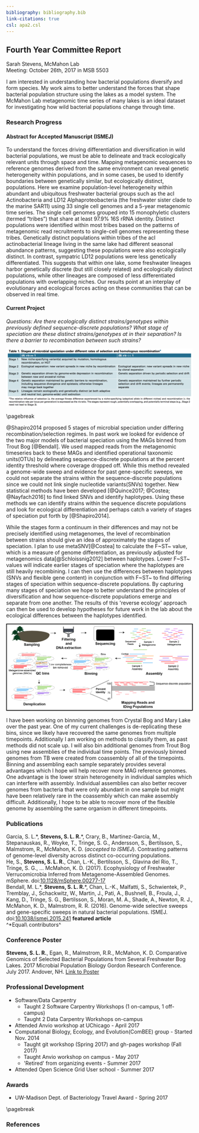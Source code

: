 ```yaml
---
bibliography: bibliography.bib
link-citations: true
csl: apa2.csl
---
```



## Fourth Year Committee Report
Sarah Stevens, McMahon Lab  
Meeting: October 26th, 2017 in MSB 5503  

I am interested in understanding how bacterial populations diversify and form species.
My work aims to better understand the forces that shape bacterial population structure using the lakes as a model system.
The McMahon Lab metagenomic time series of many lakes is an ideal dataset for investigating how wild bacterial populations change through time.

### Research Progress

#### Abstract for Accepted Manuscript (ISMEJ)
To understand the forces driving differentiation and diversification in wild bacterial populations, we must be able to delineate and track ecologically relevant units through space and time. Mapping metagenomic sequences to reference genomes derived from the same environment can reveal genetic heterogeneity within populations, and in some cases, be used to identify boundaries between genetically similar, but ecologically distinct, populations. Here we examine population-level heterogeneity within abundant and ubiquitous freshwater bacterial groups such as the acI Actinobacteria and LD12 Alphaproteobacteria (the freshwater sister clade to the marine SAR11) using 33 single cell genomes and a 5-year metagenomic time series. The single cell genomes grouped into 15 monophyletic clusters (termed “tribes”) that share at least 97.9% 16S rRNA identity. Distinct populations were identified within most tribes based on the patterns of metagenomic read recruitments to single-cell genomes representing these tribes. Genetically distinct populations within tribes of the acI actinobacterial lineage living in the same lake had different seasonal abundance patterns, suggesting these populations were also ecologically distinct. In contrast, sympatric LD12 populations were less genetically differentiated. This suggests that within one lake, some freshwater lineages harbor genetically discrete (but still closely related) and ecologically distinct populations, while other lineages are composed of less differentiated populations with overlapping niches. Our results point at an interplay of evolutionary and ecological forces acting on these communities that can be observed in real time.


#### Current Project

*Questions: Are there ecologically distinct strains/genotypes within previously defined sequence-discrete populations?  What stage of speciation are these distinct strains/genotypes at in their separation? Is there a barrier to recombination between such strains?*

![Stages of microbial speciation under different rates of selection and homologous recombination from @Shapiro2014](images/Shapiro2014_table1.png)

\pagebreak

@Shapiro2014 proposed 5 stages of microbial speciation under differing recombination/selection regimes.
In past work we looked for evidence of the two major models of bacterial speciation using the MAGs binned from Trout Bog [@Bendall].
We used mapped reads from the metagenomic timeseries back to these MAGs and identified operational taxonomic units(OTUs) by delineating sequence-discrete populations at the percent identity threshold where coverage dropped off.
While this method revealed a genome-wide sweep and evidence for past gene-specific sweeps, we could not separate the strains within the sequence-discrete populations since we could not link single nucleotide variants(SNVs) together.
New statistical methods have been developed [@Quince2017; @Costea; @Nayfach2016] to find linked SNVs and identify haplotypes.
Using these methods we can identify strains within the sequence discrete populations and look for ecological differentiation and perhaps catch a variety of stages of speciation put forth by [@Shapiro2014].

While the stages form a continuum in their differences and may not be precisely identified using metagenomes, the level of recombination between strains should give an idea of approximately the stages of speciation.
I plan to use metaSNV[@Costea] to calculate the F~ST~ value, which is a measure of genome differentiation, as previously adjusted for metagenomics data[@Schloissnig2012] between haplotypes.
Lower F~ST~ values will indicate earlier stages of speciation where the haplotypes are still heavily recombining.
I can then use the differences between haplotypes (SNVs and flexible gene content) in conjunction with F~ST~ to find differing stages of speciation within sequence-discrete populations.
By capturing many stages of speciation we hope to better understand the principles of diversification and how sequence-discrete populations emerge and separate from one another.
The results of this 'reverse ecology' approach can then be used to develop hypotheses for future work in the lab about the ecological differences between the haplotypes identified.

![Diagram from Sampling to Sequence-discrete Populations](images/binning_experimental_plan_diagram_to_mapping.png)

I have been working on binnning genomes from Crystal Bog and Mary Lake over the past year.
One of my current challenges is de-replicating these bins, since we likely have recovered the same genomes from multiple timepoints.  Additionally I am working on methods to classify them, as past methods did not scale up.
I will also bin additional genomes from Trout Bog using new assemblies of the individual time points.
The previously binned genomes from TB were created from coassembly of all of the timepoints.  
Binning and assembling each sample separately provides several advantages which I hope will help recover more MAG reference genomes.
One advantage is the lower strain heterogeneity in individual samples which can interfere with assembly.
Individual assemblies can also better recover genomes from bacteria that were only abundant in one sample but might have been relatively rare in the coassembly which can make assembly difficult.
Additionally, I hope to be able to recover more of the flexible genome by assembling the same organism in different timepoints.


### Publications
Garcia, S. L.\*, **Stevens, S. L. R.**\*, Crary, B., Martinez-Garcia, M., Stepanauskas, R., Woyke, T., Tringe, S. G., Andersson, S., Bertilsson, S., Malmstrom, R.,  McMahon, K. D. (_accepted to ISMEJ_). Contrasting patterns of genome-level diversity across distinct co-occurring populations.  
He, S., **Stevens, S. L. R.**, Chan, L.-K., Bertilsson, S., Glavina del Rio, T., Tringe, S. G., … McMahon, K. D. (2017). Ecophysiology of Freshwater Verrucomicrobia Inferred from Metagenome-Assembled Genomes. mSphere. doi:[10.1128/mSphere.00277-17](https://doi.org/10.1128/mSphere.00277-17)  
Bendall, M. L.\*, **Stevens, S. L. R.**\*, Chan, L.-K., Malfatti, S., Schwientek, P., Tremblay, J., Schackwitz, W., Martin, J., Pati, A., Bushnell, B., Froula, J., Kang, D., Tringe, S. G., Bertilsson, S., Moran, M. A., Shade, A., Newton, R. J., McMahon, K. D., Malmstrom, R. R. (2016). Genome-wide selective sweeps and gene-specific sweeps in natural bacterial populations. ISMEJ. doi:[10.1038/ismej.2015.241](https://doi.org/10.1038/ismej.2015.241) **featured article**  
^\*Equal\ contributors^


### Conference Poster
  **Stevens, S. L. R.**, Egan, R., Malmstrom, R.R., McMahon, K. D. Comparative Genomics of Selected Bacterial Populations from Several Freshwater Bog Lakes. 2017 Microbial Population Biology Gordon Research Conference. July 2017. Andover, NH. [Link to Poster](https://goo.gl/ZRSh9W)

### Professional Development
* Software/Data Carpentry
    + Taught 2 Software Carpentry Workshops (1 on-campus, 1 off-campus)
    + Taught 2 Data Carpentry Workshops on-campus
* Attended Anvio workshop at UChicago - April 2017
* Computational Biology, Ecology, and Evolution(ComBEE) group - Started Nov. 2014
	- Taught git workshop (Spring 2017) and gh-pages workshop (Fall 2017)
	- Taught Anvio workshop on campus - May 2017
	- 'Retired' from organizing events - Summer 2017
* Attended Open Science Grid User school - Summer 2017

### Awards
* UW-Madison Dept. of  Bacteriology Travel Award - Spring 2017

\pagebreak

### References